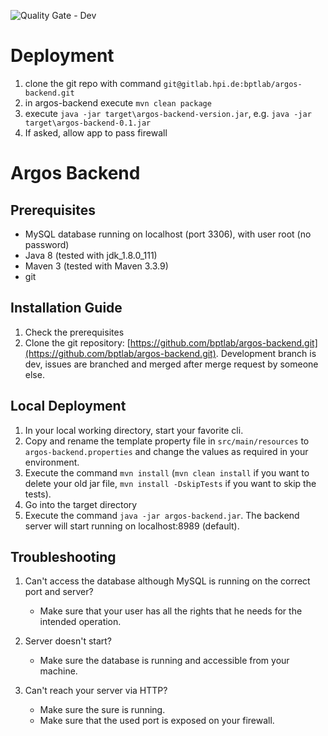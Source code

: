 ![Quality Gate - Dev](https://bpt-lab.org/sonarqube/api/badges/gate?key=de.hpi.bpt:argos-backend:dev "Developer branch")

# Deployment
1. clone the git repo with command `git@gitlab.hpi.de:bptlab/argos-backend.git`
1. in argos-backend execute `mvn clean package`
1. execute `java -jar target\argos-backend-version.jar`, e.g. `java -jar target\argos-backend-0.1.jar`
1. If asked, allow app to pass firewall


# Argos Backend

## Prerequisites
* MySQL database running on localhost (port 3306), with user root (no password)
* Java 8 (tested with jdk_1.8.0_111)
* Maven 3 (tested with Maven 3.3.9)
* git

## Installation Guide
1. Check the prerequisites
1. Clone the git repository: [https://github.com/bptlab/argos-backend.git](https://github.com/bptlab/argos-backend.git). Development branch is dev, issues are branched and merged after merge request by someone else.

## Local Deployment
1. In your local working directory, start your favorite cli. 
1. Copy and rename the template property file in ```src/main/resources``` to ```argos-backend.properties``` and change the values as required in your environment.
1. Execute the command ```mvn install``` (```mvn clean install``` if you want to delete your old jar file, ```mvn install -DskipTests``` if you want to skip the tests).
1. Go into the target directory
1. Execute the command ```java -jar argos-backend.jar```. The backend server will start running on localhost:8989 (default).

## Troubleshooting
1. Can't access the database although MySQL is running on the correct port and server? 
    * Make sure that your user has all the rights that he needs for the intended operation.

1. Server doesn't start?
	* Make sure the database is running and accessible from your machine.

1. Can't reach your server via HTTP?
	* Make sure the sure is running. 
	* Make sure that the used port is exposed on your firewall.
